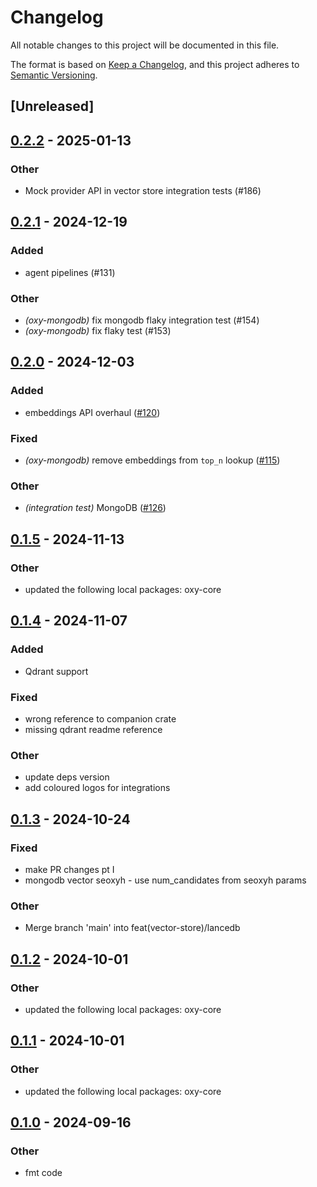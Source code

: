 # Changelog

All notable changes to this project will be documented in this file.

The format is based on [Keep a Changelog](https://keepachangelog.com/en/1.0.0/),
and this project adheres to [Semantic Versioning](https://semver.org/spec/v2.0.0.html).

## [Unreleased]

## [0.2.2](https://github.com/dannyglendale/oxy/compare/oxy-mongodb-v0.2.1...oxy-mongodb-v0.2.2) - 2025-01-13

### Other

- Mock provider API in vector store integration tests (#186)

## [0.2.1](https://github.com/dannyglendale/oxy/compare/oxy-mongodb-v0.2.0...oxy-mongodb-v0.2.1) - 2024-12-19

### Added

- agent pipelines (#131)

### Other

- *(oxy-mongodb)* fix mongodb flaky integration test (#154)
- *(oxy-mongodb)* fix flaky test (#153)

## [0.2.0](https://github.com/dannyglendale/oxy/compare/oxy-mongodb-v0.1.5...oxy-mongodb-v0.2.0) - 2024-12-03

### Added

- embeddings API overhaul ([#120](https://github.com/dannyglendale/oxy/pull/120))

### Fixed

- *(oxy-mongodb)* remove embeddings from `top_n` lookup ([#115](https://github.com/dannyglendale/oxy/pull/115))

### Other

- *(integration test)* MongoDB ([#126](https://github.com/dannyglendale/oxy/pull/126))

## [0.1.5](https://github.com/dannyglendale/oxy/compare/oxy-mongodb-v0.1.4...oxy-mongodb-v0.1.5) - 2024-11-13

### Other

- updated the following local packages: oxy-core

## [0.1.4](https://github.com/dannyglendale/oxy/compare/oxy-mongodb-v0.1.3...oxy-mongodb-v0.1.4) - 2024-11-07

### Added

- Qdrant support

### Fixed

- wrong reference to companion crate
- missing qdrant readme reference

### Other

- update deps version
- add coloured logos for integrations

## [0.1.3](https://github.com/dannyglendale/oxy/compare/oxy-mongodb-v0.1.2...oxy-mongodb-v0.1.3) - 2024-10-24

### Fixed

- make PR changes pt I
- mongodb vector seoxyh - use num_candidates from seoxyh params

### Other

- Merge branch 'main' into feat(vector-store)/lancedb

## [0.1.2](https://github.com/dannyglendale/oxy/compare/oxy-mongodb-v0.1.1...oxy-mongodb-v0.1.2) - 2024-10-01

### Other

- updated the following local packages: oxy-core

## [0.1.1](https://github.com/dannyglendale/oxy/compare/oxy-mongodb-v0.1.0...oxy-mongodb-v0.1.1) - 2024-10-01

### Other

- updated the following local packages: oxy-core

## [0.1.0](https://github.com/dannyglendale/oxy/compare/oxy-mongodb-v0.0.7...oxy-mongodb-v0.1.0) - 2024-09-16

### Other

- fmt code
